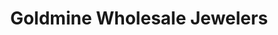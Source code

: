 ---
title: "Goldmine Wholesale Jewelers"
url: /cedarhurst/goldmine-wholesale-jewelers/
shop: jewelry
---